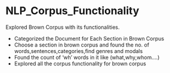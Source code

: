 # NLP_Corpus_Functionality
Explored Brown Corpus with its functionalities.

* Categorized the  Document for Each Section in Brown Corpus
* Choose a section in brown corpus and found the no. of words,sentences,categories,find genres and modals 
* Found the count of ‘wh’ words in it like (what,why,whom….) 
* Explored all the corpus functionality for brown corpus

